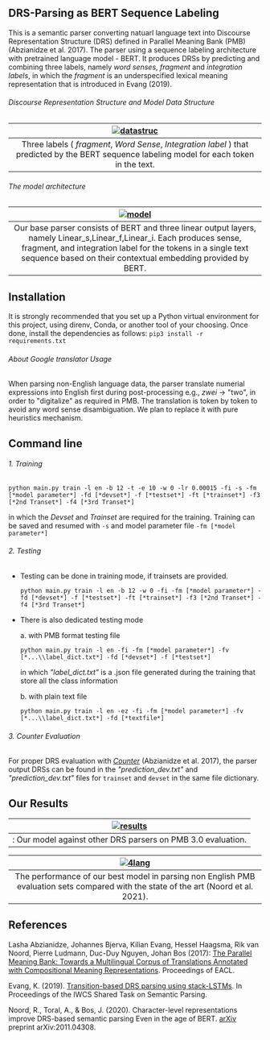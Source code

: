 ## DRS-Parsing as BERT Sequence Labeling
This is a semantic parser converting natuarl language text into Discourse Representation Structure (DRS) defined in Parallel Meaning Bank (PMB) (Abzianidze et al. 2017). The parser using a sequence labeling architecture with pretrained language model - BERT. It produces DRSs by predicting and combining three labels, namely *word senses*, *fragment* and *integration labels*, in which the *fragment* is an underspecified lexical meaning representation that is introduced in Evang (2019).

###### Discourse Representation Structure and Model Data Structure

|<a href="https://ibb.co/w6pxMxR"><img src="https://i.ibb.co/nkQ5z5b/datastruc.png" alt="datastruc" border="0"></a>| 
|:-------------------------------------------------------------------------------------------------------------------:| 
| Three labels ( *fragment*, *Word Sense*, *Integration label* ) that predicted by the BERT sequence labeling model for each token in the text.|

###### The model architecture

|<a href="https://ibb.co/Y2PTrVs"><img src="https://i.ibb.co/ZdG1ZbD/model.png" alt="model" border="0"></a> | 
|:-------------------------------------------------------------------------------------------------------------------:| 
| Our base parser consists of BERT and three linear output layers, namely Linear_s,Linear_f,Linear_i. Each produces sense, fragment, and integration label for the tokens in a single text sequence based on their contextual embedding provided by BERT. |

## Installation

It is strongly recommended that you set up a Python virtual environment for this project, using direnv, Conda, or another tool of your choosing. Once done, install the dependencies as follows:
`pip3 install -r requirements.txt`

###### About Google translator Usage

When parsing non-English language data, the parser translate numerial expressions into English first during post-processing e.g., *zwei* -> "two", in order to "digitalize" as required in PMB. The translation is token by token to avoid any word sense disambiguation. We plan to replace it with pure heuristics mechanism.

## Command line

###### 1. Training

`python main.py train -l en -b 12 -t -e 10 -w 0 -lr 0.00015 -fi -s -fm [*model parameter*] -fd [*devset*] -f [*testset*] -ft [*trainset*] -f3 [*2nd Transet*] -f4 [*3rd Transet*]`

in which the *Devset* and *Trainset* are required for the training. Training can be saved and resumed with `-s` and model parameter file `-fm [*model parameter*]`

###### 2. Testing

* Testing can be done in training mode, if trainsets are provided.

  `python main.py train -l en -b 12 -w 0 -fi -fm [*model parameter*] -fd [*devset*] -f [*testset*] -ft [*trainset*] -f3 [*2nd Transet*] -f4 [*3rd Transet*]`

* There is also dedicated testing mode

  a.  with PMB format testing file

      python main.py train -l en -fi -fm [*model parameter*] -fv [*...\\label_dict.txt*] -fd [*devset*] -f [*testset*]

     in which *"label_dict.txt"* is a .json file generated during the training that store all the class information 

  b. with plain text file

     `python main.py train -l en -ez -fi -fm [*model parameter*] -fv [*...\\label_dict.txt*] -fd [*textfile*]`

###### 3. *Counter* Evaluation

For proper DRS evaluation with [*Counter*](https://github.com/RikVN/DRS_parsing/tree/a77a8b7a712984df18b937d47004cddc398f4e16)  (Abzianidze et al. 2017), the parser output DRSs can be found in the *"prediction_dev.txt"* and *"prediction_dev.txt"* files for `trainset` and `devset` in the same file dictionary.

## Our Results

|<a href="https://ibb.co/SRSnTK8"><img src="https://i.ibb.co/Qr0NB6R/results.png" alt="results" border="0"></a>| 
|:-------------------------------------------------------------------------------------------------------------------:| 
|: Our model against other DRS parsers on PMB 3.0 evaluation.|

|<a href="https://ibb.co/mJRgMtZ"><img src="https://i.ibb.co/31TQLW6/4lang.png" alt="4lang" border="0"></a>| 
|:-------------------------------------------------------------------------------------------------------------------:| 
|The performance of our best model in parsing non English PMB evaluation sets compared with the state of the art (Noord et al. 2021).|

## References

Lasha Abzianidze, Johannes Bjerva, Kilian Evang, Hessel Haagsma, Rik van Noord, Pierre Ludmann, Duc-Duy Nguyen, Johan Bos (2017): [The Parallel Meaning Bank: Towards a Multilingual Corpus of Translations Annotated with Compositional Meaning Representations](https://arxiv.org/abs/1702.03964). Proceedings of EACL.

Evang, K. (2019). [Transition-based DRS parsing using stack-LSTMs](https://www.aclweb.org/anthology/W19-1202.pdf). In Proceedings of the IWCS Shared Task on Semantic Parsing.

Noord, R., Toral, A., & Bos, J. (2020). Character-level representations improve DRS-based semantic parsing Even in the age of BERT. [arXiv](https://arxiv.org/abs/2011.04308) preprint arXiv:2011.04308.
